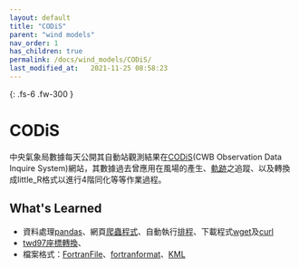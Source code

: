 ```yaml
---
layout: default
title: "CODiS"
parent: "wind models"
nav_order: 1
has_children: true
permalink: /docs/wind_models/CODiS/
last_modified_at:   2021-11-25 08:58:23
---
```


{: .fs-6 .fw-300 }

# CODiS
中央氣象局數據每天公開其自動站觀測結果在[CODiS](https://e-service.cwb.gov.tw/HistoryDataQuery/)(CWB Observation Data Inquire System)網站，其數據過去曾應用在風場的產生、[軌跡](https://github.com/sinotec2/cwb_Wind_Traj)之追蹤、以及轉換成little_R格式以進行4階同化等等作業過程。

## What's Learned
- 資料處理[pandas](https://hackmd.io/@wiimax/10-minutes-to-pandas)、網頁[爬蟲程式](https://www.crummy.com/software/BeautifulSoup/bs4/doc.zh/)、自動執行[排程](https://blog.gtwang.org/linux/linux-crontab-cron-job-tutorial-and-examples/)、下載程式[wget](https://blog.gtwang.org/linux/linux-wget-command-download-web-pages-and-files-tutorial-examples/)及[curl](https://blog.techbridge.cc/2019/02/01/linux-curl-command-tutorial/)
- [twd97座標轉換](https://pypi.org/project/twd97/)、
- 檔案格式：[FortranFile](https://docs.scipy.org/doc/scipy/reference/generated/scipy.io.FortranFile.html)、[fortranformat](https://pypi.org/project/fortranformat/)、[KML](https://en.wikipedia.org/wiki/Keyhole_Markup_Language)